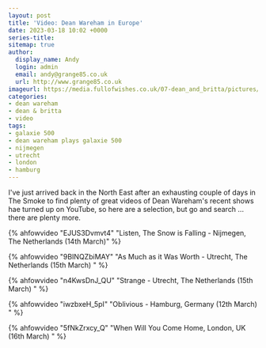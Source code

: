 ```yaml
---
layout: post
title: 'Video: Dean Wareham in Europe'
date: 2023-03-18 10:02 +0000
series-title:
sitemap: true
author:
  display_name: Andy
  login: admin
  email: andy@grange85.co.uk
  url: http://www.grange85.co.uk
imageurl: https://media.fullofwishes.co.uk/07-dean_and_britta/pictures/2023-03-16-dean-wareham-london.jpg
categories:
- dean wareham
- dean & britta
- video
tags:
- galaxie 500
- dean wareham plays galaxie 500
- nijmegen
- utrecht
- london
- hamburg
---
```

I've just arrived back in the North East after an exhausting couple of days in The Smoke to find plenty of great videos of Dean Wareham's recent shows hae turned up on YouTube, so here are a selection, but go and search ... there are plenty more.

{% ahfowvideo "EJUS3Dvmvt4" "Listen, The Snow is Falling - Nijmegen, The Netherlands (14th March)" %}

{% ahfowvideo "9BINQZbiMAY" "As Much as it Was Worth - Utrecht, The Netherlands (15th March) " %}

{% ahfowvideo "n4KwsDnJ_QU" "Strange - Utrecht, The Netherlands (15th March) " %}

{% ahfowvideo "iwzbxeH_5pI" "Oblivious - Hamburg, Germany (12th March) " %}

{% ahfowvideo "5fNkZrxcy_Q" "When Will You Come Home, London, UK (16th March) " %}
